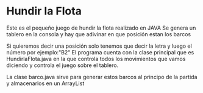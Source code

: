 # Hundir la Flota
Este es el pequeño juego de hundir la flota realizado en JAVA
Se genera un tablero en la consola y hay que adivinar en que posición estan los barcos

Si quieremos decir una posición solo tenemos que decir la letra y luego el número por ejemplo:"B2"
El programa cuenta con la clase principal que es HundirlaFlota.java en la que controla todos los movimientos que vamos diciendo y controla el juego sobre el tablero.

La clase barco.java sirve para generar estos barcos al principo de la partida y almacenarlos en un ArrayList


